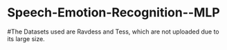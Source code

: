 # Speech-Emotion-Recognition--MLP

#The Datasets used are Ravdess and Tess, which are not uploaded due to its large size.
